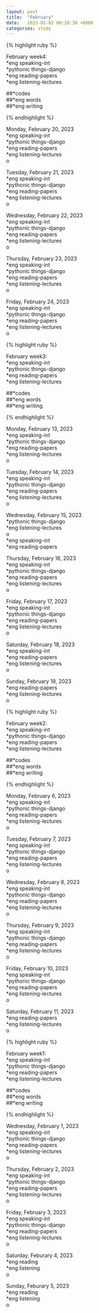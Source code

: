 ```yaml
---
layout: post
title:  "February"
date:   2023-02-02 00:20:30 +0900
categories: study
---
```







{% highlight ruby %}


February week4:  
*eng speaking-int    
*pythonic things-django    
*eng reading-papers   
*eng listening-lectures      

##*codes  
##*eng words  
##*eng writing  



{% endhighlight %}  



Monday, February 20, 2023       
*eng speaking-int  
*pythonic things-django    
*eng reading-papers   
*eng listening-lectures      
o  


Tuesday, February 21, 2023       
*eng speaking-int  
*pythonic things-django    
*eng reading-papers   
*eng listening-lectures      
o  


Wednesday, February 22, 2023       
*eng speaking-int  
*pythonic things-django    
*eng reading-papers   
*eng listening-lectures      
o  


Thursday, February 23, 2023       
*eng speaking-int  
*pythonic things-django    
*eng reading-papers   
*eng listening-lectures      
o  


Friday, February 24, 2023       
*eng speaking-int  
*pythonic things-django    
*eng reading-papers   
*eng listening-lectures      
o  




{% highlight ruby %}


February week3:  
*eng speaking-int    
*pythonic things-django    
*eng reading-papers   
*eng listening-lectures      

##*codes  
##*eng words  
##*eng writing  



{% endhighlight %}  



Monday, February 13, 2023       
*eng speaking-int  
*pythonic things-django    
*eng reading-papers   
*eng listening-lectures      
o  


Tuesday, February 14, 2023       
*eng speaking-int  
*pythonic things-django    
*eng reading-papers   
*eng listening-lectures      
o  



Wednesday, February 15, 2023       
*pythonic things-django    
*eng listening-lectures      
o  
*eng speaking-int  
*eng reading-papers   


Thursday, February 16, 2023       
*eng speaking-int  
*pythonic things-django    
*eng reading-papers   
*eng listening-lectures      
o  


Friday, February 17, 2023       
*eng speaking-int  
*pythonic things-django    
*eng reading-papers   
*eng listening-lectures      
o  


Saturday, February 18, 2023       
*eng speaking-int     
*eng reading-papers   
*eng listening-lectures      
o  


Sunday, February 19, 2023       
*eng reading-papers   
*eng listening-lectures      
o  






{% highlight ruby %}


February week2:  
*eng speaking-int    
*pythonic things-django    
*eng reading-papers   
*eng listening-lectures      

##*codes  
##*eng words  
##*eng writing  



{% endhighlight %}  



Monday, February 6, 2023       
*eng speaking-int  
*pythonic things-django    
*eng reading-papers   
*eng listening-lectures      
o  



Tuesday, February 7, 2023       
*eng speaking-int  
*pythonic things-django    
*eng reading-papers   
*eng listening-lectures      
o  


Wednesday, February 8, 2023       
*eng speaking-int  
*pythonic things-django    
*eng reading-papers   
*eng listening-lectures      
o  


Thursday, February 9, 2023       
*eng speaking-int  
*pythonic things-django    
*eng reading-papers   
*eng listening-lectures      
o  


Friday, February 10, 2023       
*eng speaking-int  
*pythonic things-django    
*eng reading-papers   
*eng listening-lectures      
o  


Saturday, February 11, 2023       
*eng reading-papers   
*eng listening-lectures      
o  






{% highlight ruby %}


February week1:  
*eng speaking-int    
*pythonic things-django    
*eng reading-papers   
*eng listening-lectures      

##*codes  
##*eng words  
##*eng writing  



{% endhighlight %}  



Wednesday, February 1, 2023       
*eng speaking-int  
*pythonic things-django    
*eng reading-papers   
*eng listening-lectures      
o  


Thursday, February 2, 2023  
*eng speaking-int    
*pythonic things-django    
*eng reading-papers   
*eng listening-lectures      
o  


Friday, February 3, 2023  
*eng speaking-int    
*pythonic things-django    
*eng reading-papers   
*eng listening-lectures      
o  


Saturday, Feburary 4, 2023  
*eng reading  
*eng listening  
o  


Sunday, Feburary 5, 2023  
*eng reading  
*eng listening  
o  




